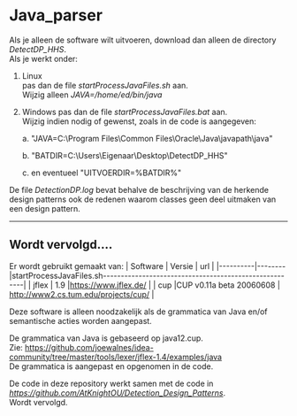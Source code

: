 # Java_parser

Als je alleen de software wilt uitvoeren, download dan alleen de directory 
*DetectDP_HHS*.
\
Als je werkt onder:
1. Linux   
   pas dan de file *startProcessJavaFiles.sh* aan.
   \
   Wijzig alleen  *JAVA=/home/ed/bin/java*
2. Windows
   pas dan de file *startProcessJavaFiles.bat* aan.
   \
   Wijzig indien nodig of gewenst, zoals in de code is aangegeven:
   
   a. "JAVA=C:\Program Files\Common Files\Oracle\Java\javapath\java"
   
   b. "BATDIR=C:\Users\Eigenaar\Desktop\DetectDP_HHS"
   
   c. en eventueel "UITVOERDIR=%BATDIR%"
   
De file *DetectionDP.log* bevat behalve de beschrijving van de herkende design patterns
ook de redenen waarom classes geen deel uitmaken van een design pattern.

***


## Wordt vervolgd....

Er wordt gebruikt gemaakt van:
| Software | Versie | url                                                   |
|----------|--------|startProcessJavaFiles.sh-------------------------------------------------------|
| jflex    | 1.9    |https://www.jflex.de/                                  |
| cup      |CUP v0.11a beta 20060608 | http://www2.cs.tum.edu/projects/cup/ |


Deze software is alleen noodzakelijk als de grammatica van Java en/of semantische acties worden aangepast.

De grammatica van Java is gebaseerd op java12.cup.                                  
Zie: https://github.com/joewalnes/idea-community/tree/master/tools/lexer/jflex-1.4/examples/java
\
De grammatica is aangepast en opgenomen in de code.

De code in deze repository werkt samen met de code in 
\
*https://github.com/AtKnightOU/Detection_Design_Patterns*.
\
Wordt vervolgd.
